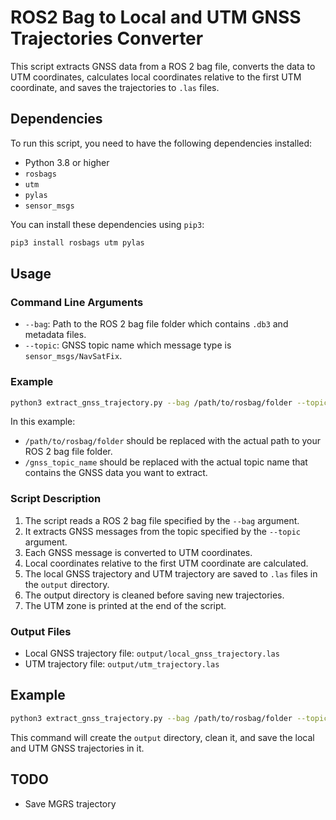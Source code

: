 
# ROS2 Bag to Local and UTM GNSS Trajectories Converter

This script extracts GNSS data from a ROS 2 bag file, converts the data to UTM coordinates, calculates local coordinates relative to the first UTM coordinate, and saves the trajectories to `.las` files.

## Dependencies

To run this script, you need to have the following dependencies installed:

- Python 3.8 or higher
- `rosbags`
- `utm`
- `pylas`
- `sensor_msgs`

You can install these dependencies using `pip3`:

```sh
pip3 install rosbags utm pylas
```

## Usage

### Command Line Arguments

- `--bag`: Path to the ROS 2 bag file folder which contains `.db3` and metadata files.
- `--topic`: GNSS topic name which message type is `sensor_msgs/NavSatFix`.

### Example

```sh
python3 extract_gnss_trajectory.py --bag /path/to/rosbag/folder --topic /gnss_topic_name
```

In this example:
- `/path/to/rosbag/folder` should be replaced with the actual path to your ROS 2 bag file folder.
- `/gnss_topic_name` should be replaced with the actual topic name that contains the GNSS data you want to extract.

### Script Description

1. The script reads a ROS 2 bag file specified by the `--bag` argument.
2. It extracts GNSS messages from the topic specified by the `--topic` argument.
3. Each GNSS message is converted to UTM coordinates.
4. Local coordinates relative to the first UTM coordinate are calculated.
5. The local GNSS trajectory and UTM trajectory are saved to `.las` files in the `output` directory.
6. The output directory is cleaned before saving new trajectories.
7. The UTM zone is printed at the end of the script.

### Output Files

- Local GNSS trajectory file: `output/local_gnss_trajectory.las`
- UTM trajectory file: `output/utm_trajectory.las`

## Example

```sh
python3 extract_gnss_trajectory.py --bag /path/to/rosbag/folder --topic /gnss_topic_name
```

This command will create the `output` directory, clean it, and save the local and UTM GNSS trajectories in it.

## TODO

- Save MGRS trajectory
